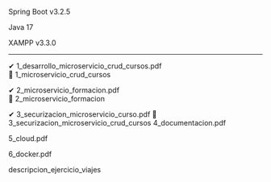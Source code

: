 Spring Boot v3.2.5

Java 17

XAMPP v3.3.0

--------------------------
✔ 1_desarrollo_microservicio_crud_cursos.pdf     
📌 1_microservicio_crud_cursos


✔ 2_microservicio_formacion.pdf     
📌 2_microservicio_formacion


✔ 3_securizacion_microservicio_curso.pdf
📌 3_securizacion_microservicio_crud_cursos
  4_documentacion.pdf

  5_cloud.pdf

  6_docker.pdf

  descripcion_ejercicio_viajes
